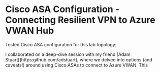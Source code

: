 # Cisco ASA Configuration - Connecting Resilient VPN to Azure VWAN Hub

Tested Cisco ASA configuration for this lab topology:

I collaborated on a deep-dive session with my friend [Adam Stuart[(https:github.com/adstuart), where we delved into options (and caveats!) around using Cisco ASAs to connect to Azure VWAN. This 
